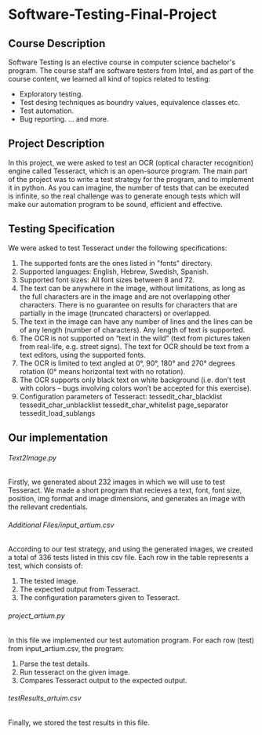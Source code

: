 # Software-Testing-Final-Project

## Course Description
Software Testing is an elective course in computer science bachelor's program.
The course staff are software testers from Intel, and as part of the course content, 
we learned all kind of topics related to testing:
* Exploratory testing. 
* Test desing techniques as boundry values, equivalence classes etc.
* Test automation.
* Bug reporting.
... and more.

## Project Description
In this project, we were asked to test an OCR (optical character recognition) engine 
called Tesseract, which is an open-source program.
The main part of the project was to write a test strategy for the program, and to implement 
it in python.
As you can imagine, the number of tests that can be executed is infinite, so the real challenge 
was to generate enough tests which will make our automation program to be sound, efficient 
and effective.

## Testing Specification
We were asked to test Tesseract under the following specifications:
1. The supported fonts are the ones listed in "fonts" directory. 
2. Supported languages: English, Hebrew, Swedish, Spanish. 
3. Supported font sizes: All font sizes between 8 and 72. 
4. The text can be anywhere in the image, without limitations, as long as the full characters 
are in the image and are not overlapping other characters. There is no guarantee on 
results for characters that are partially in the image (truncated characters) or overlapped. 
5. The text in the image can have any number of lines and the lines can be of any length 
(number of characters). Any length of text is supported. 
6. The OCR is not supported on “text in the wild” (text from pictures taken from real-life, 
e.g. street signs). The text for OCR should be text from a text editors, using the 
supported fonts. 
7. The OCR is limited to text angled at 0°, 90°, 180° and 270° degrees rotation (0° means 
horizontal text with no rotation). 
8. The OCR supports only black text on white background (i.e. don’t test with colors – bugs 
involving colors won’t be accepted for this exercise).
9. Configuration parameters of Tesseract: 
    tessedit_char_blacklist 
    tessedit_char_unblacklist 
    tessedit_char_whitelist 
    page_separator 
    tessedit_load_sublangs

## Our implementation
###### Text2Image.py
Firstly, we generated about 232 images in which we will use to test Tesseract.
We made a short program that recieves a text, font, font size, position, img format and image dimensions,
and generates an image with the rellevant credentials. 

###### Additional Files/input_artium.csv
According to our test strategy, and using the generated images, we created a total of 336 tests 
listed in this csv file. Each row in the table represents a test, which consists of:
1. The tested image. 
2. The expected output from Tesseract. 
3. The configuration parameters given to Tesseract.

###### project_artium.py
In this file we implemented our test automation program. 
For each row (test) from input_artium.csv, the program:
1. Parse the test details.
2. Run tesseract on the given image.
3. Compares Tesseract output to the expected output.

###### testResults_artuim.csv
Finally, we stored the test results in this file. 

